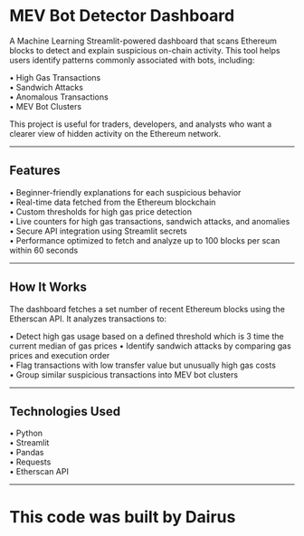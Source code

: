  # MEV Bot Detector Dashboard

A Machine Learning Streamlit-powered dashboard that scans Ethereum blocks to detect and explain suspicious on-chain activity. This tool helps users identify patterns commonly associated with bots, including:

• High Gas Transactions  
• Sandwich Attacks  
• Anomalous Transactions  
• MEV Bot Clusters

This project is useful for traders, developers, and analysts who want a clearer view of hidden activity on the Ethereum network.

---

## Features

• Beginner-friendly explanations for each suspicious behavior  
• Real-time data fetched from the Ethereum blockchain  
• Custom thresholds for high gas price detection  
• Live counters for high gas transactions, sandwich attacks, and anomalies  
• Secure API integration using Streamlit secrets  
• Performance optimized to fetch and analyze up to 100 blocks per scan within 60 seconds

---

## How It Works

The dashboard fetches a set number of recent Ethereum blocks using the Etherscan API. It analyzes transactions to:

• Detect high gas usage based on a defined threshold which is 3 time the current median of gas prices
• Identify sandwich attacks by comparing gas prices and execution order  
• Flag transactions with low transfer value but unusually high gas costs  
• Group similar suspicious transactions into MEV bot clusters

---

## Technologies Used

• Python  
• Streamlit  
• Pandas  
• Requests  
• Etherscan API

---

# This code was built by Dairus
